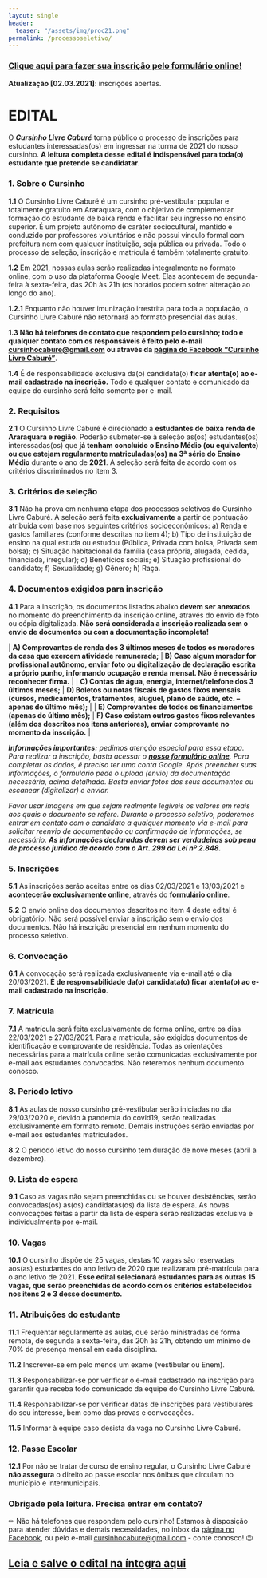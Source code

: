 ```yaml
---
layout: single
header:
  teaser: "/assets/img/proc21.png"
permalink: /processoseletivo/
---
```


### <a href="https://docs.google.com/forms/d/1zvG3G2n2SNlzWlche-p0o8Gbg9j3NSnYJIjxvP5fDes/">Clique aqui para fazer sua inscrição pelo formulário online!</a>

**Atualização [02.03.2021]**: inscrições abertas.

# EDITAL

O _**Cursinho Livre Caburé**_ torna público o processo de inscrições para estudantes interessadas(os) em ingressar na turma de 2021 do nosso cursinho. **A leitura completa desse edital é indispensável para toda(o) estudante que pretende se candidatar**. 

### 1. Sobre o Cursinho

**1.1**	O Cursinho Livre Caburé é um cursinho pré-vestibular popular e totalmente gratuito em Araraquara, com o objetivo de complementar formação do estudante de baixa renda e facilitar seu ingresso no ensino superior. É um projeto autônomo de caráter sociocultural, mantido e conduzido por professores voluntários e não possui vínculo formal com prefeitura nem com qualquer instituição, seja pública ou privada. Todo o processo de seleção, inscrição e matrícula é também totalmente gratuito.

**1.2** Em 2021, nossas aulas serão realizadas integralmente no formato online, com o uso da plataforma Google Meet. Elas acontecem de segunda-feira à sexta-feira, das 20h às 21h (os horários podem sofrer alteração ao longo do ano).

**1.2.1** Enquanto não houver imunização irrestrita para toda a população, o Cursinho Livre Caburé não retornará ao formato presencial das aulas.

**1.3 Não há telefones de contato que respondem pelo cursinho; todo e qualquer contato com os responsáveis é feito pelo e-mail cursinhocabure@gmail.com ou através da <a href="https://www.facebook.com/cursinhocabure">página do Facebook  “Cursinho Livre Caburé”</a>**.

**1.4** É de responsabilidade exclusiva da(o) candidata(o) **ficar atenta(o) ao e-mail cadastrado na inscrição.** Todo e qualquer contato e comunicado da equipe do cursinho será feito somente por e-mail.

### 2. Requisitos

**2.1** O Cursinho Livre Caburé é direcionado a **estudantes de baixa renda de Araraquara e região**. Poderão submeter-se à seleção as(os) estudantes(os) interessadas(os) que **já tenham concluído o Ensino Médio (ou equivalente) ou que estejam regularmente matriculadas(os) na 3ª série do Ensino Médio** durante o ano de **2021**. A seleção será feita de acordo com os critérios discriminados no item 3.

### 3. Critérios de seleção

**3.1** Não há prova em nenhuma etapa dos processos seletivos do Cursinho Livre Caburé. A seleção será feita **exclusivamente** a partir de pontuação atribuída com base nos seguintes critérios socioeconômicos:
a) Renda e gastos familiares (conforme descritas no item 4);
b) Tipo de instituição de ensino na qual estuda ou estudou (Pública, Privada com bolsa, Privada sem bolsa);
c) Situação habitacional da família (casa própria, alugada, cedida, financiada, irregular);
d) Benefícios sociais;
e) Situação profissional do candidato;
f) Sexualidade;
g) Gênero;
h) Raça.

### 4. Documentos exigidos para inscrição

**4.1** Para a inscrição, os documentos listados abaixo **devem ser anexados** no momento do preenchimento da inscrição online, através do envio de foto ou cópia digitalizada. **Não será considerada a inscrição realizada sem o envio de documentos ou com a documentação incompleta!**

|  **A) Comprovantes de renda dos 3 últimos meses de todos os moradores da casa que exercem atividade remunerada;** | **B) Caso algum morador for profissional autônomo, enviar foto ou digitalização de declaração escrita a próprio punho, informando ocupação e renda mensal. Não é necessário reconhecer firma.** |
| **C) Contas de água, energia, internet/telefone dos 3 últimos meses;**                                            | **D) Boletos ou notas fiscais de gastos fixos mensais (cursos, medicamentos, tratamentos, aluguel, plano de saúde, etc. – apenas do último mês);**                                              |
| **E) Comprovantes de todos os financiamentos (apenas do último mês);**                                            | **F) Caso existam outros gastos fixos relevantes (além dos descritos nos itens anteriores), enviar comprovante no momento da inscrição.**                                                       |

_**Informações importantes:**_ _pedimos atenção especial para essa etapa. Para realizar a inscrição, basta acessar o <a href="https://docs.google.com/forms/d/1zvG3G2n2SNlzWlche-p0o8Gbg9j3NSnYJIjxvP5fDes/">**nosso formulário online**</a>. Para completar os dados, é preciso ter uma conta Google. Após preencher suas informações, o formulário pede o upload (envio) da documentação necessária, acima detalhada. Basta enviar fotos dos seus documentos ou escanear (digitalizar) e enviar._

_Favor usar imagens em que sejam realmente legíveis os valores em reais aos quais o documento se refere. Durante o processo seletivo, poderemos entrar em contato com o candidato a qualquer momento via e-mail para solicitar reenvio de documentação ou confirmação de informações, se necessário. **As informações declaradas devem ser verdadeiras sob pena de processo jurídico de acordo com o Art. 299 da Lei nº 2.848.**_

### 5. Inscrições

**5.1** As inscrições serão aceitas entre os dias 02/03/2021 e 13/03/2021 e **acontecerão exclusivamente online**, através do <a href="https://docs.google.com/forms/d/1zvG3G2n2SNlzWlche-p0o8Gbg9j3NSnYJIjxvP5fDes/">**formulário online**</a>.

**5.2** O envio online dos documentos descritos no item 4 deste edital é obrigatório. Não será possível enviar a inscrição sem o envio dos documentos. Não há inscrição presencial em nenhum momento do processo seletivo.

### 6. Convocação

**6.1** A convocação será realizada exclusivamente via e-mail até o dia 20/03/2021. **É de responsabilidade da(o) candidata(o) ficar atenta(o) ao e-mail cadastrado na inscrição**.

### 7. Matrícula

**7.1** A matrícula será feita exclusivamente de forma online, entre os dias 22/03/2021 e 27/03/2021. Para a matrícula, são exigidos documentos de identificação e comprovante de residência. Todas as orientações necessárias para a matrícula online serão comunicadas exclusivamente por e-mail aos estudantes convocados. Não reteremos nenhum documento conosco.

### 8. Período letivo

**8.1** As aulas de nosso cursinho pré-vestibular serão iniciadas no dia 29/03/2020 e, devido à pandemia do covid19, serão realizadas exclusivamente em formato remoto. Demais instruções serão enviadas por e-mail aos estudantes matriculados.

**8.2** O período letivo do nosso cursinho tem duração de nove meses (abril a dezembro).

### 9. Lista de espera

**9.1** Caso as vagas não sejam preenchidas ou se houver desistências, serão convocadas(os) as(os) candidatas(os) da lista de espera. As novas convocações feitas a partir da lista de espera serão realizadas exclusiva e individualmente por e-mail.

### 10. Vagas

**10.1** O cursinho dispõe de 25 vagas,  destas 10 vagas são reservadas aos(as) estudantes do ano letivo de 2020 que realizaram pré-matrícula para o ano letivo de 2021. **Esse edital selecionará estudantes para as outras 15 vagas, que serão preenchidas de acordo com os critérios estabelecidos nos itens 2 e 3 desse documento.**

### 11. Atribuições do estudante

**11.1** Frequentar regularmente as aulas, que serão ministradas de forma remota, de segunda a sexta-feira, das 20h às 21h, obtendo um mínimo de 70% de presença mensal em cada disciplina.

**11.2** Inscrever-se em pelo menos um exame (vestibular ou Enem).

**11.3** Responsabilizar-se por verificar o e-mail cadastrado na inscrição para garantir que receba todo comunicado da equipe do Cursinho Livre Caburé.

**11.4** Responsabilizar-se por verificar datas de inscrições para vestibulares do seu interesse, bem como das provas e convocações.

**11.5** Informar à equipe caso desista da vaga no Cursinho Livre Caburé.

### 12. Passe Escolar

**12.1** Por não se tratar de curso de ensino regular, o Cursinho Livre Caburé **não assegura** o direito ao passe escolar nos ônibus que circulam no município e intermunicipais.

### Obrigade pela leitura. Precisa entrar em contato?

✏ Não há telefones que respondem pelo cursinho! Estamos à disposição para atender dúvidas e demais necessidades, no inbox da <a href="https://www.facebook.com/cursinhocabure">página no Facebook</a>, ou pelo e-mail <a href="mailto:cursinhocabure@gmail.com">cursinhocabure@gmail.com</a> - conte conosco! 😉

## <a href="https://www.cursinhocabure.org/edital.pdf"><u><b>Leia e salve o edital na íntegra aqui</b></u></a>
